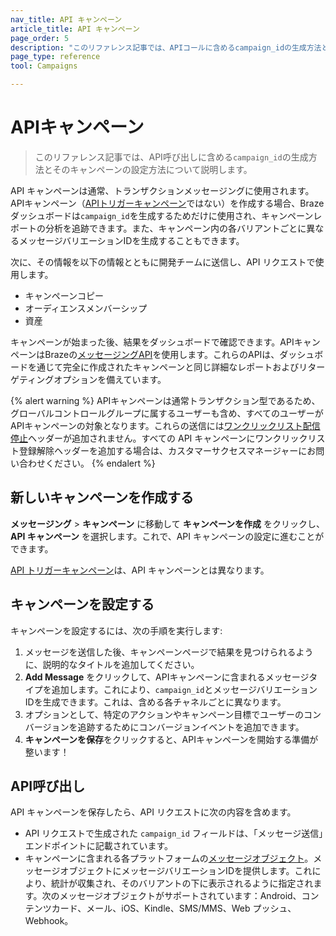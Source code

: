 ```yaml
---
nav_title: API キャンペーン
article_title: API キャンペーン
page_order: 5
description: "このリファレンス記事では、APIコールに含めるcampaign_idの生成方法と、そのキャンペーンの設定方法について説明します。"
page_type: reference
tool: Campaigns

---
```

# APIキャンペーン

> このリファレンス記事では、API呼び出しに含める`campaign_id`の生成方法とそのキャンペーンの設定方法について説明します。

API キャンペーンは通常、トランザクションメッセージングに使用されます。APIキャンペーン（[APIトリガーキャンペーン]({{site.baseurl}}/user_guide/engagement_tools/campaigns/building_campaigns/delivery_types/api_triggered_delivery/)ではない）を作成する場合、Brazeダッシュボードは`campaign_id`を生成するためだけに使用され、キャンペーンレポートの分析を追跡できます。また、キャンペーン内の各バリアントごとに異なるメッセージバリエーションIDを生成することもできます。 

次に、その情報を以下の情報とともに開発チームに送信し、API リクエストで使用します。
- キャンペーンコピー
- オーディエンスメンバーシップ
- 資産

キャンペーンが始まった後、結果をダッシュボードで確認できます。APIキャンペーンはBrazeの[メッセージングAPI]({{site.baseurl}}/api/endpoints/messaging/)を使用します。これらのAPIは、ダッシュボードを通じて完全に作成されたキャンペーンと同じ詳細なレポートおよびリターゲティングオプションを備えています。

{% alert warning %}
APIキャンペーンは通常トランザクション型であるため、グローバルコントロールグループに属するユーザーも含め、すべてのユーザーがAPIキャンペーンの対象となります。これらの送信には[ワンクリックリスト配信停止]({{site.baseurl}}/user_guide/administrative/app_settings/email_settings/#list-unsubscribe)ヘッダーが追加されません。すべての API キャンペーンにワンクリックリスト登録解除ヘッダーを追加する場合は、カスタマーサクセスマネージャーにお問い合わせください。
{% endalert %}

## 新しいキャンペーンを作成する

**メッセージング** > **キャンペーン** に移動して **キャンペーンを作成** をクリックし、**API キャンペーン** を選択します。これで、API キャンペーンの設定に進むことができます。

[API トリガーキャンペーン]({{site.baseurl}}/user_guide/engagement_tools/campaigns/building_campaigns/delivery_types/api_triggered_delivery/)は、API キャンペーンとは異なります。

## キャンペーンを設定する

キャンペーンを設定するには、次の手順を実行します:

1. メッセージを送信した後、キャンペーンページで結果を見つけられるように、説明的なタイトルを追加してください。
2. **Add Message** をクリックして、APIキャンペーンに含まれるメッセージタイプを追加します。これにより、`campaign_id`とメッセージバリエーションIDを生成できます。これは、含める各チャネルごとに異なります。 
3. オプションとして、特定のアクションやキャンペーン目標でユーザーのコンバージョンを追跡するためにコンバージョンイベントを追加できます。
4. **キャンペーンを保存**をクリックすると、APIキャンペーンを開始する準備が整います！

## API呼び出し

API キャンペーンを保存したら、API リクエストに次の内容を含めます。 
- API リクエストで生成された `campaign_id` フィールドは、[][2]「メッセージ送信」エンドポイント[][2]に記載されています。
- キャンペーンに含まれる各プラットフォームの[メッセージオブジェクト]({{site.baseurl}}/api/objects_filters/#messaging-objects)。メッセージオブジェクトにメッセージバリエーションIDを提供します。これにより、統計が収集され、そのバリアントの下に表示されるように指定されます。次のメッセージオブジェクトがサポートされています：Android、コンテンツカード、メール、iOS、Kindle、SMS/MMS、Web プッシュ、Webhook。

[2]: {{site.baseurl}}/api/endpoints/messaging/#send-endpoints

